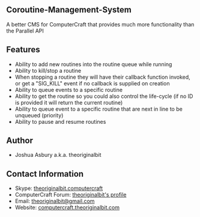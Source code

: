 Coroutine-Management-System
---------------------------

A better CMS for ComputerCraft that provides much more functionality than the Parallel API

Features
--------
- Ability to add new routines into the routine queue while running
- Ability to kill/stop a routine
- When stopping a routine they will have their callback function invoked, or get a "SIG_KILL" event if no callback is supplied on creation
- Ability to queue events to a specific routine
- Ability to get the routine so you could also control the life-cycle (if no ID is provided it will return the current routine)
- Ability to queue event to a specific routine that are next in line to be unqueued (priority)
- Ability to pause and resume routines

Author
------
- Joshua Asbury a.k.a. theoriginalbit

Contact Information
-------------------
- Skype: [theoriginalbit.computercraft](skype:theoriginalbit.computercraft?chat)
- ComputerCraft Forum: [theoriginalbit's profile](http://www.computercraft.info/forums2/index.php?/user/1217-theoriginalbit/)
- Email: [theoriginalbit@gmail.com](mailto:theoriginalbit@gmail.com?Subject=Lua%20CMS)
- Website: [computercraft.theoriginalbit.com](http://computercraft.theoriginalbit.com)
